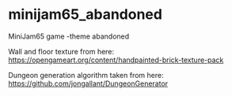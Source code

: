 # minijam65_abandoned
MiniJam65 game -theme abandoned

Wall and floor texture from here: https://opengameart.org/content/handpainted-brick-texture-pack

Dungeon generation algorithm taken from here: https://github.com/jongallant/DungeonGenerator